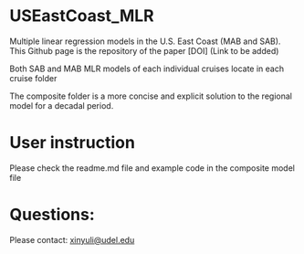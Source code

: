 # USEastCoast_MLR
Multiple linear regression models in the U.S. East Coast (MAB and SAB). This Github page is the repository of the paper [DOI] (Link to be added)

Both SAB and MAB MLR models of each individual cruises locate in each cruise folder

The composite folder is a more concise and explicit solution to the regional model for a decadal period.

# User instruction
Please check the readme.md file and example code in the composite model file

# Questions:
Please contact: xinyuli@udel.edu
